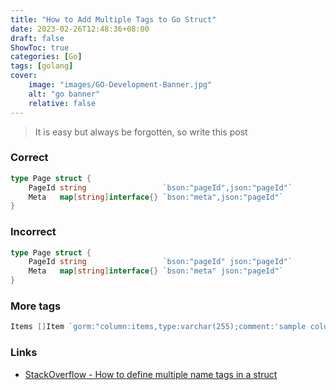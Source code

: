 ```yaml
---
title: "How to Add Multiple Tags to Go Struct"
date: 2023-02-26T12:48:36+08:00
draft: false
ShowToc: true
categories: [Go]
tags: [golang]
cover:
    image: "images/GO-Development-Banner.jpg"
    alt: "go banner"
    relative: false
---
```


> It is easy but always be forgotten, so write this post

### Correct

```go
type Page struct {
    PageId string                 `bson:"pageId",json:"pageId"`
    Meta   map[string]interface{} `bson:"meta",json:"pageId"`
}
```

### Incorrect

```go
type Page struct {
    PageId string                 `bson:"pageId" json:"pageId"`
    Meta   map[string]interface{} `bson:"meta" json:"pageId"`
}
```

### More tags

```go
Items []Item `gorm:"column:items,type:varchar(255);comment:'sample column'" json:"items"`
```

### Links

- [StackOverflow - How to define multiple name tags in a struct](https://stackoverflow.com/questions/18635671/how-to-define-multiple-name-tags-in-a-struct)
